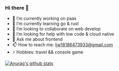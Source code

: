 ### Hi there 👋

<!--
**maoxiaodun/maoxiaodun** is a ✨ _special_ ✨ repository because its `README.md` (this file) appears on your GitHub profile.

Here are some ideas to get you started:
-->
- 🔭 I’m currently working on paas
- 🌱 I’m currently learning go & rust
- 👯 I’m looking to collaborate on web develop
- 🤔 I’m looking for help with low code & cloud native
- 💬 Ask me about frontend
- 📫 How to reach me: ljw18186473933@gmail.com
- ⚡ Hobbies: travel && console game

[![Anurag's github stats](https://github-readme-stats.vercel.app/api?username=maoxiaodun)](https://github.com/anuraghazra/github-readme-stats)

